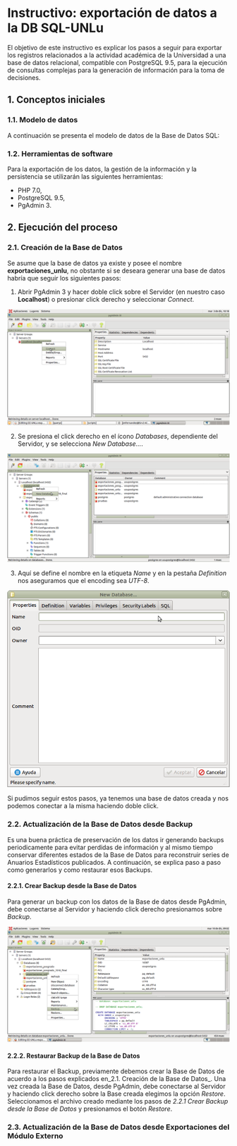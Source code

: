 # Instructivo: exportación de datos a la DB SQL-UNLu

El objetivo de este instructivo es explicar los pasos a seguir para exportar los registros relacionados a la actividad académica de la Universidad a una base de datos relacional, compatible con PostgreSQL 9.5, para la ejecución de consultas complejas para la generación de información para la toma de decisiones.

## 1. Conceptos iniciales

### 1.1. Modelo de datos

A continuación se presenta el modelo de datos de la Base de Datos SQL:

### 1.2. Herramientas de software

Para la exportación de los datos, la gestión de la información y la persistencia se utilizarán las siguientes herramientas:
- PHP 7.0,
- PostgreSQL 9.5,
- PgAdmin 3.

## 2. Ejecución del proceso

### 2.1. Creación de la Base de Datos

Se asume que la base de datos ya existe y posee el nombre __exportaciones_unlu__, no obstante si se deseara generar una base de datos habría que seguir los siguientes pasos:

1. Abrir PgAdmin 3 y hacer doble click sobre el Servidor (en nuestro caso __Localhost__) o presionar click derecho y seleccionar _Connect_.

![Conectar Servidor](./imagenes/C1.png)

2. Se presiona el click derecho en el ícono _Databases_, dependiente del Servidor, y se selecciona _New Database..._.

![Crear DB](./imagenes/C2.png)

3. Aquí se define el nombre en la etiqueta _Name_ y en la pestaña _Definition_ nos aseguramos que el encoding sea _UTF-8_.

![Atributos DB](./imagenes/C3.png)

Si pudimos seguir estos pasos, ya tenemos una base de datos creada y nos podemos conectar a la misma haciendo doble click.

### 2.2. Actualización de la Base de Datos desde Backup

Es una buena práctica de preservación de los datos ir generando backups periodicamente para evitar perdidas de información y al mismo tiempo conservar diferentes estados de la Base de Datos para reconstruir series de Anuarios Estadísticos publicados.
A continuación, se explica paso a paso como generarlos y como restaurar esos Backups.

#### 2.2.1. Crear Backup desde la Base de Datos

Para generar un backup con los datos de la Base de datos desde PgAdmin, debe conectarse al Servidor y haciendo click derecho presionamos sobre _Backup_.

![Realizar Backup](./imagenes/C4.png)



#### 2.2.2. Restaurar Backup de la Base de Datos

Para restaurar el Backup, previamente debemos crear la Base de Datos de acuerdo a los pasos explicados en_2.1. Creación de la Base de Datos_. Una vez creada la Base de Datos, desde PgAdmin, debe conectarse al Servidor y haciendo click derecho sobre la Base creada elegimos la opción _Restore_. Seleccionamos el archivo creado mediante los pasos de _2.2.1 Crear Backup desde la Base de Datos_ y presionamos el botón _Restore_.

### 2.3. Actualización de la Base de Datos desde Exportaciones del Módulo Externo








